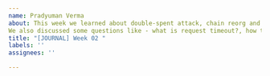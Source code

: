 ```yaml
---
name: Pradyuman Verma
about: This week we learned about double-spent attack, chain reorg and we also looked at some code from test library and tried to mess with it such that all test cases passes.
We also discussed some questions like - what is request timeout?, how to restore your wallet using mnemonic?, and about BIP 44 and BIP 43.
title: "[JOURNAL] Week 02 "
labels: ''
assignees: ''

---
```


<!-- 

Tell us something you learned about Bitcoin this week!
Report any issues you had with the guide, ask questions or start a discussion.

Some of the guides ask you to learn something on your own, how did that go?
If you were able to answer any of the extra questions or solve the extra challenges in the guides, report here how that went.

Also please feedback about the guides themselves! Was this week too hard? Too easy? Should the guide include extra details about some topic?
-->
